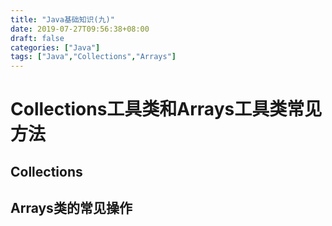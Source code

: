 ```yaml
---
title: "Java基础知识(九)"
date: 2019-07-27T09:56:38+08:00
draft: false
categories: ["Java"]
tags: ["Java","Collections","Arrays"]
---
```


# Collections工具类和Arrays工具类常见方法

## Collections

## Arrays类的常见操作

